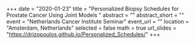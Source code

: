 +++
date = "2020-01-23"
title = "Personalized Biopsy Schedules for Prostate Cancer Using Joint Models "
abstract = ""
abstract_short = ""
event = "Netherlands Cancer Institute Seminar"
event_url = ""
location = "Amsterdam, Netherlands"
selected = false
math = true
url_slides = "https://drizopoulos.github.io/Personalized_Schedules/"
+++